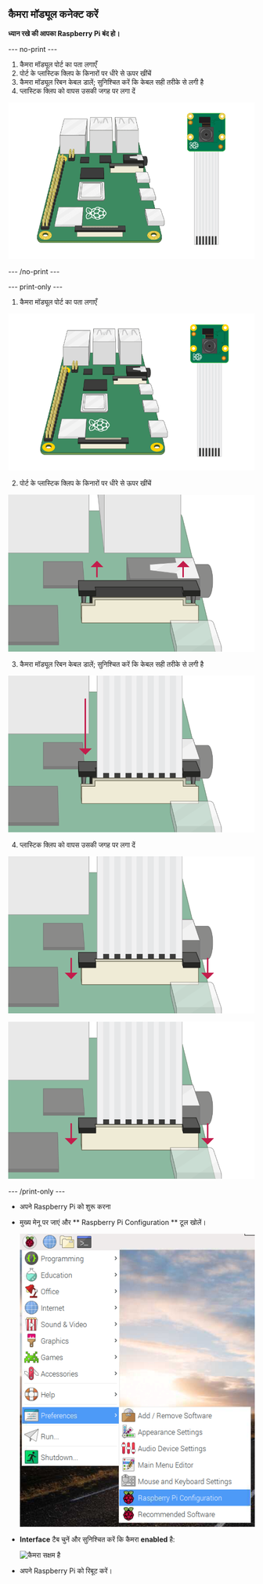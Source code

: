 ## कैमरा मॉड्यूल कनेक्ट करें

**ध्यान रखे की आपका Raspberry Pi बंद हो।**

--- no-print ---

1. कैमरा मॉड्यूल पोर्ट का पता लगाएँ
2. पोर्ट के प्लास्टिक क्लिप के किनारों पर धीरे से ऊपर खींचें
3. कैमरा मॉड्यूल रिबन केबल डालें; सुनिश्चित करें कि केबल सही तरीके से लगी है
4. प्लास्टिक क्लिप को वापस उसकी जगह पर लगा दें

![Raspberry Pi कैमरा मॉड्यूल को कैसे जोड़ा जाए, इसका एनीमेशन](images/connect-camera.gif)

--- /no-print ---

--- print-only ---

1. कैमरा मॉड्यूल पोर्ट का पता लगाएँ

![raspberry Pi और कैमरा मॉड्यूल](images/connect-camera1.png)

2. पोर्ट के प्लास्टिक क्लिप के किनारों पर धीरे से ऊपर खींचें

![कैमरा मॉड्यूल पोर्ट ऊपर उठा हुआ](images/connect-camera2.png)

3. कैमरा मॉड्यूल रिबन केबल डालें; सुनिश्चित करें कि केबल सही तरीके से लगी है

![कैमरा मॉड्यूल रिबन केबल पोर्ट में डाला गया](images/connect-camera3.png)

4. प्लास्टिक क्लिप को वापस उसकी जगह पर लगा दें

![कैमरा मॉड्यूल पोर्ट नीचे दबाया हुआ](images/connect-camera4.png)

![कैमरा मॉड्यूल पोर्ट नीचे दबाया हुआ](images/connect-camera4.png)

--- /print-only ---

- अपने Raspberry Pi को शुरू करना

- मुख्य मेनू पर जाएं और ** Raspberry Pi Configuration ** टूल खोलें।

    ![Raspberry Pi कॉन्फ़िगरेशन टूल](images/pi-configuration-menu.png)

- **Interface** टैब चुनें और सुनिश्चित करें कि कैमरा **enabled** है:

    ![कैमरा सक्षम है](images/pi-configuration-interfaces-annotated.png)

- अपने Raspberry Pi को रिबूट करें।
